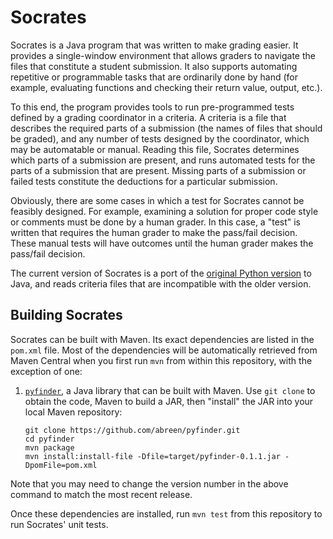 # Socrates

Socrates is a Java program that was written to make grading easier. It provides
a single-window environment that allows graders to navigate the files that
constitute a student submission. It also supports automating repetitive or
programmable tasks that are ordinarily done by hand (for example, evaluating
functions and checking their return value, output, etc.).

To this end, the program provides tools to run pre-programmed tests defined by
a grading coordinator in a criteria. A criteria is a file that describes the
required parts of a submission (the names of files that should be graded), and
any number of tests designed by the coordinator, which may be automatable or
manual. Reading this file, Socrates determines which parts of a submission are
present, and runs automated tests for the parts of a submission that are
present. Missing parts of a submission or failed tests constitute the
deductions for a particular submission.

Obviously, there are some cases in which a test for Socrates cannot be feasibly
designed. For example, examining a solution for proper code style or comments
must be done by a human grader. In this case, a "test" is written that requires
the human grader to make the pass/fail decision. These manual tests will have
outcomes until the human grader makes the pass/fail decision.

The current version of Socrates is a port of the
[original Python version](http://github.com/abreen/socrates.py) to Java, and
reads criteria files that are incompatible with the older version.


## Building Socrates

Socrates can be built with Maven. Its exact dependencies are listed in
the `pom.xml` file. Most of the dependencies will be automatically retrieved
from Maven Central when you first run `mvn` from within this repository,
with the exception of one:

1.  [`pyfinder`](http://github.com/abreen/pyfinder), a Java library that can
    be built with Maven. Use `git clone` to obtain the code, Maven to build a
    JAR, then "install" the JAR into your local Maven repository:

        git clone https://github.com/abreen/pyfinder.git
        cd pyfinder
        mvn package
        mvn install:install-file -Dfile=target/pyfinder-0.1.1.jar -DpomFile=pom.xml

Note that you may need to change the version number in the above command to
match the most recent release.

Once these dependencies are installed, run `mvn test` from this repository
to run Socrates' unit tests.
